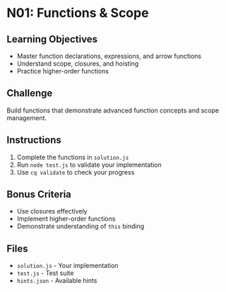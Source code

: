 # N01: Functions & Scope

## Learning Objectives
- Master function declarations, expressions, and arrow functions
- Understand scope, closures, and hoisting
- Practice higher-order functions

## Challenge
Build functions that demonstrate advanced function concepts and scope management.

## Instructions
1. Complete the functions in `solution.js`
2. Run `node test.js` to validate your implementation
3. Use `cq validate` to check your progress

## Bonus Criteria
- Use closures effectively
- Implement higher-order functions
- Demonstrate understanding of `this` binding

## Files
- `solution.js` - Your implementation
- `test.js` - Test suite
- `hints.json` - Available hints